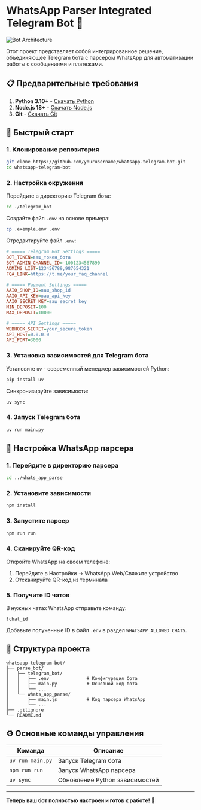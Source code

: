 # WhatsApp Parser Integrated Telegram Bot 🚀

![Bot Architecture](https://i.imgur.com/mX5LJ3l.png)

Этот проект представляет собой интегрированное решение, объединяющее Telegram бота с парсером WhatsApp для автоматизации работы с сообщениями и платежами.

## 📋 Предварительные требования

1. **Python 3.10+** - [Скачать Python](https://www.python.org/downloads/)
2. **Node.js 18+** - [Скачать Node.js](https://nodejs.org/)
3. **Git** - [Скачать Git](https://git-scm.com/)

## 🚀 Быстрый старт

### 1. Клонирование репозитория
```bash
git clone https://github.com/yourusername/whatsapp-telegram-bot.git
cd whatsapp-telegram-bot
```

### 2. Настройка окружения

Перейдите в директорию Telegram бота:
```bash
cd ./telegram_bot
```

Создайте файл `.env` на основе примера:
```bash
cp .exemple.env .env
```

Отредактируйте файл `.env`:
```ini
# ===== Telegram Bot Settings =====
BOT_TOKEN=ваш_токен_бота
BOT_ADMIN_CHANNEL_ID=-1001234567890
ADMINS_LIST=123456789,987654321
FQA_LINK=https://t.me/your_faq_channel

# ===== Payment Settings =====
AAIO_SHOP_ID=ваш_shop_id
AAIO_API_KEY=ваш_api_key
AAIO_SECRET_KEY=ваш_secret_key
MIN_DEPOSIT=100
MAX_DEPOSIT=10000

# ===== API Settings =====
WEBHOOK_SECRET=your_secure_token
API_HOST=0.0.0.0
API_PORT=3000
```

### 3. Установка зависимостей для Telegram бота

Установите `uv` - современный менеджер зависимостей Python:
```bash
pip install uv
```

Синхронизируйте зависимости:
```bash
uv sync
```

### 4. Запуск Telegram бота
```bash
uv run main.py
```

## 🔌 Настройка WhatsApp парсера

### 1. Перейдите в директорию парсера
```bash
cd ../whats_app_parse
```

### 2. Установите зависимости
```bash
npm install
```

### 3. Запустите парсер
```bash
npm run run
```

### 4. Сканируйте QR-код
Откройте WhatsApp на своем телефоне:
1. Перейдите в Настройки → WhatsApp Web/Свяжите устройство
2. Отсканируйте QR-код из терминала

### 5. Получите ID чатов
В нужных чатах WhatsApp отправьте команду:
```
!chat_id
```

Добавьте полученные ID в файл `.env` в раздел `WHATSAPP_ALLOWED_CHATS`.

## 🧩 Структура проекта

```
whatsapp-telegram-bot/
├── parse_bot/
│   ├── telegram_bot/
│   │   ├── .env              # Конфигурация бота
│   │   ├── main.py           # Основной код бота
│   │   └── ...
│   └── whats_app_parse/
│       ├── main.js           # Код парсера WhatsApp
│       └── ...
├── .gitignore
└── README.md
```

## ⚙️ Основные команды управления

| Команда | Описание |
|---------|----------|
| `uv run main.py` | Запуск Telegram бота |
| `npm run run` | Запуск WhatsApp парсера |
| `uv sync` | Обновление Python зависимостей |
---

**Теперь ваш бот полностью настроен и готов к работе!** 🎉